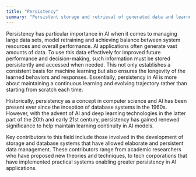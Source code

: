 ```yaml
---
title: "Persistency"
summary: "Persistent storage and retrieval of generated data and learned behaviors to maintain a model's performance and ensure its utility over time."
---
```


Persistency has particular importance in AI when it comes to managing large data sets, model retraining and achieving balance between system resources and overall performance. AI applications often generate vast amounts of data. To use this data effectively for improved future performance and decision-making, such information must be stored persistently and accessed when needed. This not only establishes a consistent basis for machine learning but also ensures the longevity of the learned behaviors and responses. Essentially, persistency in AI is more about maintaining a continuous learning and evolving trajectory rather than starting from scratch each time.

Historically, persistency as a concept in computer science and AI has been present ever since the inception of database systems in the 1960s. However, with the advent of AI and deep learning technologies in the latter part of the 20th and early 21st century, persistency has gained renewed significance to help maintain learning continuity in AI models.

Key contributors to this field include those involved in the development of storage and database systems that have allowed elaborate and persistent data management. These contributors range from academic researchers who have proposed new theories and techniques, to tech corporations that have implemented practical systems enabling greater persistency in AI applications.
